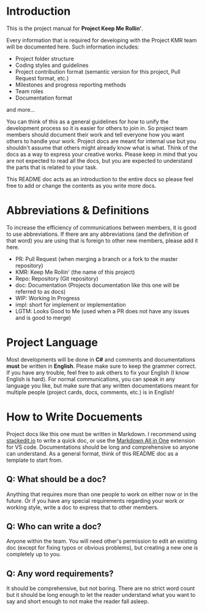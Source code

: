 
# Introduction

This is the project manual for **Project Keep Me Rollin'**.

Every information that is required for developing with the Project KMR team will be documented here. Such information includes:

- Project folder structure
- Coding styles and guidelines
- Project contribution format (semantic version for this project, Pull
Request format, etc.)
- Milestones and progress reporting methods
- Team roles
- Documentation format

and more...

You can think of this as a general guidelines for how to unify the development process so it is easier for others to join in. So project team members should document their work and tell everyone how you want others to handle your work. Project docs are meant for internal use but you shouldn't assume that others might already know what is what. Think of the docs as a way to express your creative works.
Please keep in mind that you are not expected to read all the docs, but you are expected to understand the parts that is related to your task.

This README doc acts as an introduction to the entire docs so please feel free to add or change the contents as you write more docs.

# Abbreviations & Definitions

To increase the efficiency of communications between members, it is good to use abbreviations. If there are any abbreviations (and the definition of that word) you are using that is foreign to other new members, please add it here.

- PR: Pull Request (when merging a branch or a fork to the master
repository)
- KMR: Keep Me Rollin' (the name of this project)
- Repo: Repository (Git repository)
- doc: Documentation (Projects documentation like this one will be referred to as docs)
- WIP: Working In Progress
- impl: short for implement or implementation
- LGTM: Looks Good to Me (used when a PR does not have any issues and is good to merge)

# Project Language

Most developments will be done in **C#** and comments and documentations **must** be written in **English**. Please make sure to keep the grammer correct. If you have any trouble, feel free to ask others to fix your English (I know English is hard).
For normal communications, you can speak in any language you like, but make sure that any written documentations meant for multiple people (project cards, docs, comments, etc.) is in English!

# How to Write Docuements

Project docs like this one must be written in Markdown. I recommend using [stackedit.io](https://stackedit.io) to write a quick doc, or use the [Markdown All in One](https://marketplace.visualstudio.com/items?itemName=yzhang.markdown-all-in-one) extension for VS code. Documentations should be long and comprehensive so anyone can understand.
As a general format, think of this README doc as a template to start from.

## Q: What should be a doc?
Anything that requires more than one people to work on either now or in the future. Or if you have any special requirements regarding your work or working style, write a doc to express that to other members.

## Q: Who can write a doc?
Anyone within the team. You will need other's permission to edit an existing doc (except for fixing typos or obvious problems), but creating a new one is completely up to you.

## Q: Any word requirements?
It should be comprehensive, but not boring. There are no strict word count but it should be long enough to let the reader understand what you want to say and short enough to not make the reader fall asleep.

